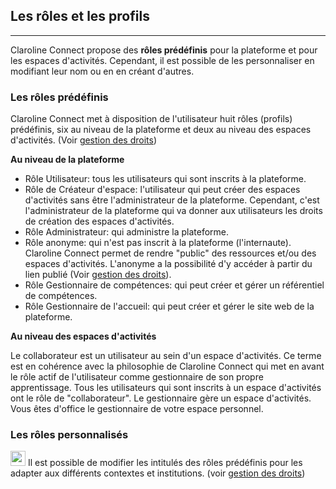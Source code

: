 ## Les rôles et les profils

---

Claroline Connect propose des **rôles prédéfinis** pour la plateforme et pour les espaces d'activités. Cependant, il est possible de les personnaliser en modifiant leur nom ou en en créant d'autres.

### Les rôles prédéfinis

Claroline Connect met à disposition de l'utilisateur huit rôles (profils) prédéfinis, six au niveau de la plateforme et deux au niveau des espaces d'activités. (Voir [gestion des droits](../ressources/gerer_droits_acces_ressources.md))

**Au niveau de la plateforme**

* Rôle Utilisateur: tous les utilisateurs qui sont inscrits à la plateforme.
* Rôle de Créateur d'espace: l'utilisateur qui peut créer des espaces d'activités sans être l'administrateur de la plateforme. Cependant, c'est l'administrateur de la plateforme qui va donner aux utilisateurs les droits de création des espaces d'activités.
* Rôle Administrateur: qui administre la plateforme.
* Rôle anonyme: qui n'est pas inscrit à la plateforme (l'internaute). Claroline Connect permet de rendre "public" des ressources et/ou des espaces d'activités. L'anonyme a la possibilité d'y accéder à partir du lien publié (Voir [gestion des droits](/../ressources/gerer_droits_acces_ressources.md)).
* Rôle Gestionnaire de compétences: qui peut créer et gérer un référentiel de compétences.
* Rôle Gestionnaire de l'accueil: qui peut créer et gérer le site web de la plateforme.

**Au niveau des espaces d'activités**

Le collaborateur est un utilisateur au sein d'un espace d'activités. Ce terme est en cohérence avec la philosophie de Claroline Connect qui met en avant le rôle actif de l'utilisateur comme gestionnaire de son propre apprentissage. Tous les utilisateurs qui sont inscrits à un espace d'activités ont le rôle de "collaborateur".
Le gestionnaire gère un espace d'activités. Vous êtes d'office le gestionnaire de votre espace personnel.

### Les rôles personnalisés

<img style="max-width: 100%" src="http://www.claroline.net/uploads/custom/images/1758.png" width="24" height="24"> Il est possible de modifier les intitulés des rôles prédéfinis pour les adapter aux différents contextes et institutions. (voir [gestion des droits](/../ressources/gerer_droits_acces_ressources.md))


